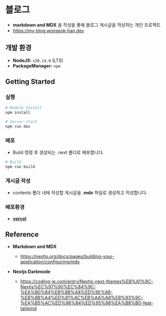 # 블로그

* **markdown and MDX** 을 작성을 통해 블로그 게시글을 작성하는 개인 프로젝트
* https://my-blog.wonseok-han.dev

## 개발 환경

* **NodeJS:** `v20.14.0` (LTS)
* **PackageManager:** `npm`

## Getting Started

### 실행

```bash
# Module Install
npm install

# Server start
npm run dev
```

### 배포

* Build 명령 후 생성되는 .next 폴더로 배포합니다.

```bash
# Build
npm run build
```

### 게시글 작성

* contents 폴더 내에 작성할 게시글을 **.mdx** 파일로 생성하고 작성합니다.

### 배포환경

* [**vercel**](https://vercel.com/)

## Reference

* **Markdown and MDX**
  - https://nextjs.org/docs/pages/building-your-application/configuring/mdx

* **Nextjs Darkmode**
  - https://coding-je.com/entry/Nextjs-next-themes%EB%A1%9C-Nextjs%EC%97%90%EC%84%9C-%EA%B0%84%EB%8B%A8%ED%9E%88-%EB%8B%A4%ED%81%AC%EB%AA%A8%EB%93%9C-%EA%B5%AC%ED%98%84%ED%95%98%EA%B8%B0-feat-tailwind
